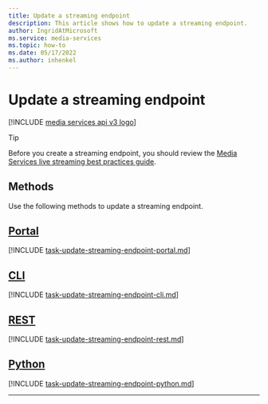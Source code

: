 ```yaml
---
title: Update a streaming endpoint
description: This article shows how to update a streaming endpoint.
author: IngridAtMicrosoft
ms.service: media-services
ms.topic: how-to
ms.date: 05/17/2022
ms.author: inhenkel
---
```


# Update a streaming endpoint

[!INCLUDE [media services api v3 logo](./includes/v3-hr.md)]

> [!TIP]
> Before you create a streaming endpoint, you should review the [Media Services live streaming best practices guide](live-event-streaming-best-practices-guide.md).

## Methods

Use the following methods to update a streaming endpoint.

## [Portal](#tab/portal/)

[!INCLUDE [task-update-streaming-endpoint-portal.md](./includes/task-update-streaming-endpoint-portal.md)]

## [CLI](#tab/cli/)

[!INCLUDE [task-update-streaming-endpoint-cli.md](./includes/task-update-streaming-endpoint-cli.md)]

## [REST](#tab/rest/)

[!INCLUDE [task-update-streaming-endpoint-rest.md](./includes/task-update-streaming-endpoint-rest.md)]

## [Python](#tab/python/)

[!INCLUDE [task-update-streaming-endpoint-python.md](./includes/task-update-streaming-endpoint-python.md)]

---

